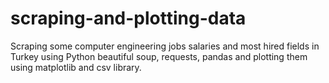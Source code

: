 # scraping-and-plotting-data
Scraping some computer engineering jobs salaries and most hired fields in Turkey using  Python beautiful soup, requests, pandas and plotting them using matplotlib and csv library. 
